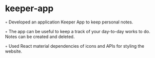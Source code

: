 # keeper-app

◦ Developed an application Keeper App to keep personal notes.

◦ The app can be useful to keep a track of your day-to-day works to do. Notes can be created and deleted.

◦ Used React material dependencies of icons and APIs for styling the website.

